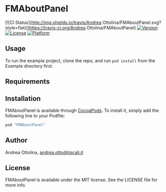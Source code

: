 # FMAboutPanel

[![CI Status](http://img.shields.io/travis/Andrea Ottolina/FMAboutPanel.svg?style=flat)](https://travis-ci.org/Andrea Ottolina/FMAboutPanel)
[![Version](https://img.shields.io/cocoapods/v/FMAboutPanel.svg?style=flat)](http://cocoapods.org/pods/FMAboutPanel)
[![License](https://img.shields.io/cocoapods/l/FMAboutPanel.svg?style=flat)](http://cocoapods.org/pods/FMAboutPanel)
[![Platform](https://img.shields.io/cocoapods/p/FMAboutPanel.svg?style=flat)](http://cocoapods.org/pods/FMAboutPanel)

## Usage

To run the example project, clone the repo, and run `pod install` from the Example directory first.

## Requirements

## Installation

FMAboutPanel is available through [CocoaPods](http://cocoapods.org). To install
it, simply add the following line to your Podfile:

```ruby
pod "FMAboutPanel"
```

## Author

Andrea Ottolina, andrea.otto@tiscali.it

## License

FMAboutPanel is available under the MIT license. See the LICENSE file for more info.
